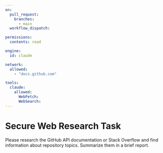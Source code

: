 ```yaml
---
on:
  pull_request:
    branches:
      - main
  workflow_dispatch:

permissions:
  contents: read

engine:
  id: claude

network:
  allowed:
    - "docs.github.com"

tools:
  claude:
    allowed:
      WebFetch:
      WebSearch:
---
```


# Secure Web Research Task

Please research the GitHub API documentation or Stack Overflow and find information about repository topics. Summarize them in a brief report.

